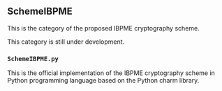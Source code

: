 ## SchemeIBPME

This is the category of the proposed IBPME cryptography scheme. 

This category is still under development. 

### ``SchemeIBPME.py``

This is the official implementation of the IBPME cryptography scheme in Python programming language based on the Python charm library. 
